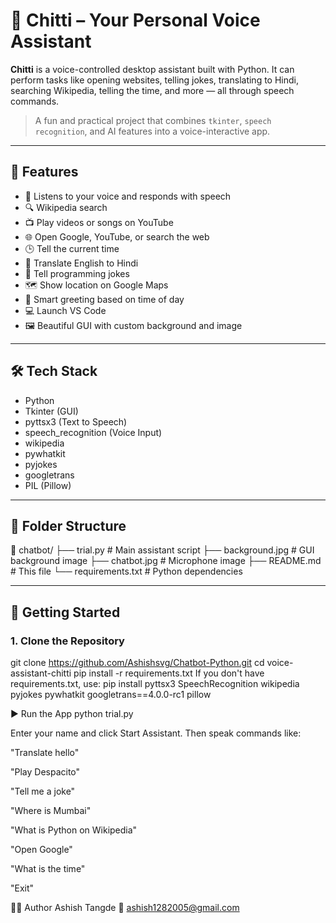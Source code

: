 # 🤖 Chitti – Your Personal Voice Assistant

**Chitti** is a voice-controlled desktop assistant built with Python. It can perform tasks like opening websites, telling jokes, translating to Hindi, searching Wikipedia, telling the time, and more — all through speech commands.

> A fun and practical project that combines `tkinter`, `speech recognition`, and AI features into a voice-interactive app.

---

## 🎯 Features

- 🎤 Listens to your voice and responds with speech
- 🔍 Wikipedia search
- 📺 Play videos or songs on YouTube
- 🌐 Open Google, YouTube, or search the web
- 🕒 Tell the current time
- 💬 Translate English to Hindi
- 🤣 Tell programming jokes
- 🗺️ Show location on Google Maps
- 🧠 Smart greeting based on time of day
- 💻 Launch VS Code
- 🖼️ Beautiful GUI with custom background and image

---

## 🛠️ Tech Stack

- Python
- Tkinter (GUI)
- pyttsx3 (Text to Speech)
- speech_recognition (Voice Input)
- wikipedia
- pywhatkit
- pyjokes
- googletrans
- PIL (Pillow)

---

## 📂 Folder Structure
📁 chatbot/
├── trial.py # Main assistant script
├── background.jpg # GUI background image
├── chatbot.jpg # Microphone image
├── README.md # This file
└── requirements.txt # Python dependencies


---

## 🚀 Getting Started

### 1. Clone the Repository

git clone https://github.com/Ashishsvg/Chatbot-Python.git
cd voice-assistant-chitti
pip install -r requirements.txt
If you don't have requirements.txt, use:
pip install pyttsx3 SpeechRecognition wikipedia pyjokes pywhatkit googletrans==4.0.0-rc1 pillow

▶️ Run the App
python trial.py

Enter your name and click Start Assistant. Then speak commands like:

"Translate hello"

"Play Despacito"

"Tell me a joke"

"Where is Mumbai"

"What is Python on Wikipedia"

"Open Google"

"What is the time"

"Exit"

🙋‍♂️ Author
Ashish Tangde
📧 ashish1282005@gmail.com

